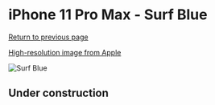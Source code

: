 # iPhone 11 Pro Max - Surf Blue

[Return to previous page](/iphone_11)

[High-resolution image from Apple](https://store.storeimages.cdn-apple.com/8756/as-images.apple.com/is/MY1J2?wid=4500&hei=4500&fmt=png)

<div style="width: 500px"><img src="/almost_uncompressed/MY1J2.webp" alt="Surf Blue"></div>

## Under construction
